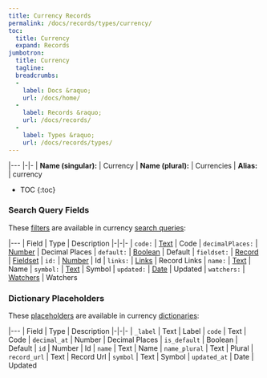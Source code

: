 ```yaml
---
title: Currency Records
permalink: /docs/records/types/currency/
toc:
  title: Currency
  expand: Records
jumbotron:
  title: Currency
  tagline: 
  breadcrumbs:
  -
    label: Docs &raquo;
    url: /docs/home/
  -
    label: Records &raquo;
    url: /docs/records/
  -
    label: Types &raquo;
    url: /docs/records/types/
---
```


|---
|-|-
| **Name (singular):** | Currency
| **Name (plural):** | Currencies
| **Alias:** | currency

* TOC
{:toc}

### Search Query Fields

These [filters](/docs/search/filters/) are available in currency [search queries](/docs/search/):

|---
| Field | Type | Description
|-|-|-
| `code:` | [Text](/docs/search/filters/text/) | Code
| `decimalPlaces:` | [Number](/docs/search/filters/numbers/) | Decimal Places
| `default:` | [Boolean](/docs/search/filters/booleans/) | Default
| `fieldset:` | [Record](/docs/search/deep-search/) | [Fieldset](/docs/records/types/custom_fieldset/)
| `id:` | [Number](/docs/search/filters/numbers/) | Id
| `links:` | [Links](/docs/search/filters/links/) | Record Links
| `name:` | [Text](/docs/search/filters/text/) | Name
| `symbol:` | [Text](/docs/search/filters/text/) | Symbol
| `updated:` | [Date](/docs/search/filters/dates/) | Updated
| `watchers:` | [Watchers](/docs/search/filters/watchers/) | Watchers

### Dictionary Placeholders

These [placeholders](/docs/bots/scripting/placeholders/) are available in currency [dictionaries](/docs/bots/behaviors/dictionaries/):

|---
| Field | Type | Description
|-|-|-
| `_label` | Text | Label
| `code` | Text | Code
| `decimal_at` | Number | Decimal Places
| `is_default` | Boolean | Default
| `id` | Number | Id
| `name` | Text | Name
| `name_plural` | Text | Plural
| `record_url` | Text | Record Url
| `symbol` | Text | Symbol
| `updated_at` | Date | Updated
